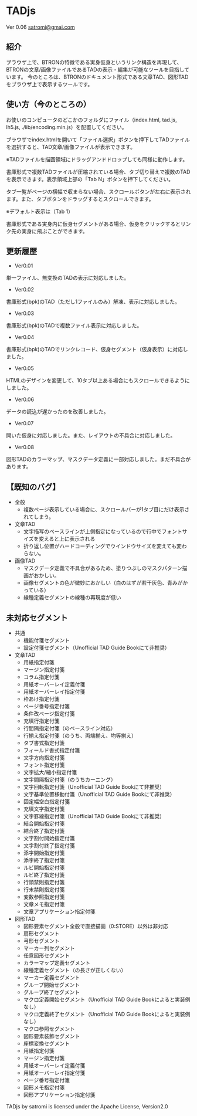 # TADjs

Ver 0.06
satromi@gmai.com

## 紹介

ブラウザ上で、BTRONの特徴である実身仮身というリンク構造を再現して、BTRONの文章/画像ファイルであるTADの表示・編集が可能なツールを目指しています。
今のところは、BTRONのドキュメント形式である文章TAD、図形TADをブラウザ上で表示するツールです。

## 使い方（今のところの）

お使いのコンピュータのどこかのフォルダにファイル（index.html, tad.js, lh5.js, ./lib/encoding.min.js）を配置してください。

ブラウザでindex.htmlを開いて「ファイル選択」ボタンを押下してTADファイルを選択すると、TAD文章/画像ファイルが表示できます。

※TADファイルを描画領域にドラッグアンドドロップしても同様に動作します。

書庫形式で複数TADファイルが圧縮されている場合、タブ切り替えで複数のTADを表示できます。表示領域上部の「Tab N」ボタンを押下してください。

タブ一覧がページの横幅で収まらない場合、スクロールボタンが左右に表示されます。また、タブボタンをドラッグするとスクロールできます。

※デフォルト表示は（Tab 1）

書庫形式である実身内に仮身セグメントがある場合、仮身をクリックするとリンク先の実身に飛ぶことができます。

## 更新履歴

- Ver0.01

単一ファイル、無変換のTADの表示に対応しました。

- Ver0.02

書庫形式(bpk)のTAD（ただし1ファイルのみ）解凍、表示に対応しました。

- Ver0.03

書庫形式(bpk)のTADで複数ファイル表示に対応しました。

- Ver0.04

書庫形式(bpk)のTADでリンクレコード、仮身セグメント（仮身表示）に対応しました。

- Ver0.05

HTMLのデザインを変更して、10タブ以上ある場合にもスクロールできるようにしました。

- Ver0.06

データの読込が遅かったのを改善しました。

- Ver0.07

開いた仮身に対応しました。また、レイアウトの不具合に対応しました。

- Ver0.08

図形TADのカラーマップ、マスクデータ定義に一部対応しました。まだ不具合があります。


## 【既知のバグ】

- 全般
  - 複数ページ表示している場合に、スクロールバーが1タブ目にだけ表示されてしまう。
- 文章TAD
  - 文字描写のベースラインが上側指定になっているので行中でフォントサイズを変えると上に表示される
  - 折り返し位置がハードコーディングでウインドウサイズを変えても変わらない。
- 画像TAD
  - マスクデータ定義で不具合があるため、塗りつぶしのマスクパターン描画がおかしい。
  - 画像セグメントの色が微妙におかしい（白のはずが若干灰色、青みがかっている）
  - 線種定義セグメントの線種の再現度が低い

## 未対応セグメント
- 共通
  - 機能付箋セグメント
  - 設定付箋セグメント（Unofficial TAD Guide Bookにて非推奨）
- 文章TAD
  - 用紙指定付箋
  - マージン指定付箋
  - コラム指定付箋
  - 用紙オーバーレイ定義付箋
  - 用紙オーバーレイ指定付箋
  - 枠あけ指定付箋
  - ページ番号指定付箋
  - 条件改ページ指定付箋
  - 充填行指定付箋
  - 行間隔指定付箋（のベースライン対応）
  - 行揃え指定付箋（のうち、両端揃え、均等揃え）
  - タブ書式指定付箋
  - フィールド書式指定付箋
  - 文字方向指定付箋
  - フォント指定付箋
  - 文字拡大/縮小指定付箋
  - 文字間隔指定付箋（のうちカーニング）
  - 文字回転指定付箋（Unofficial TAD Guide Bookにて非推奨）
  - 文字基準位置移動付箋（Unofficial TAD Guide Bookにて非推奨）
  - 固定幅空白指定付箋
  - 充填文字指定付箋
  - 文字罫線指定付箋（Unofficial TAD Guide Bookにて非推奨）
  - 結合開始指定付箋
  - 結合終了指定付箋
  - 文字割付開始指定付箋
  - 文字割付終了指定付箋
  - 添字開始指定付箋
  - 添字終了指定付箋
  - ルビ開始指定付箋
  - ルビ終了指定付箋
  - 行頭禁則指定付箋
  - 行末禁則指定付箋
  - 変数参照指定付箋
  - 文章メモ指定付箋
  - 文章アプリケーション指定付箋
- 図形TAD
  - 図形要素セグメント全般で直接描画（0:STORE）以外は非対応
  - 扇形セグメント
  - 弓形セグメント
  - マーカー列セグメント
  - 任意図形セグメント
  - カラーマップ定義セグメント
  - 線種定義セグメント（の長さが正しくない）
  - マーカー定義セグメント
  - グループ開始セグメント
  - グループ終了セグメント
  - マクロ定義開始セグメント（Unofficial TAD Guide Bookによると実装例なし）
  - マクロ定義終了セグメント（Unofficial TAD Guide Bookによると実装例なし）
  - マクロ参照セグメント
  - 図形要素装飾セグメント
  - 座標変換セグメント
  - 用紙指定付箋
  - マージン指定付箋
  - 用紙オーバーレイ定義付箋
  - 用紙オーバーレイ指定付箋
  - ページ番号指定付箋
  - 図形メモ指定付箋
  - 図形アプリケーション指定付箋

TADjs by satromi is licensed under the Apache License, Version2.0
